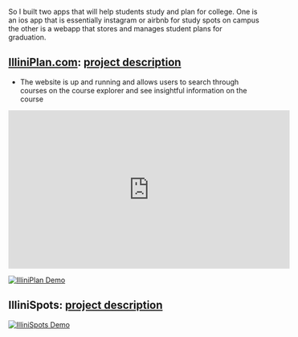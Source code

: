 So I built two apps that will help students study and plan for college. One is an ios app that is essentially instagram or airbnb for study spots on campus the other is a webapp that stores and manages student plans for graduation.

## [IlliniPlan.com](https://illiniplan.com): [project description](https://www.aidanandrews.info/projects/illini-plan)
- The website is up and running and allows users to search through courses on the course explorer and see insightful information on the course
<!-- Option 1: iframe embed -->
<iframe width="560" height="315" src="https://www.youtube.com/embed/fqRqdyT98xw" frameborder="0" allowfullscreen></iframe>

<!-- Option 2: Clickable thumbnail -->
[![IlliniPlan Demo](https://img.youtube.com/vi/fqRqdyT98xw/0.jpg)](https://www.youtube.com/watch?v=fqRqdyT98xw)

## IlliniSpots: [project description](https://www.aidanandrews.info/projects/illini-spots)

<!-- Option 1: iframe embed -->
<!-- <iframe width="560" height="315" src="https://www.youtube.com/embed/9nyc0nOVd4U" frameborder="0" allowfullscreen></iframe> -->

<!-- Option 2: Clickable thumbnail -->
[![IlliniSpots Demo](https://img.youtube.com/vi/9nyc0nOVd4U/0.jpg)](https://www.youtube.com/watch?v=9nyc0nOVd4U)